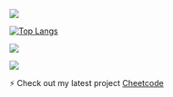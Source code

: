 
![](https://komarev.com/ghpvc/?username=hhkbhamza&color=d43080&style=for-the-badge&label=PROFILE+HITS)


[![Top Langs](https://github-readme-stats.vercel.app/api/top-langs/?username=hhkbhamza&layout=donut-vertical&theme=tokyonight)](https://github.com/hhkbhamza/github-readme-stats)

![](https://github-readme-stats.vercel.app/api?username=hhkbhamza&show_icons=true&theme=tokyonight)

![](https://github-readme-streak-stats.herokuapp.com/?user=hhkbhamza&theme=tokyonight)

⚡ Check out my latest project [Cheetcode](https://www.cheetcode.dev/)
